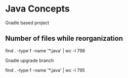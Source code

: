 # Java Concepts

Gradle based project

## Number of files while reorganization
find . -type f -name '*.java' | wc -l
798

Gradle upgrade branch

find . -type f -name '*.java' | wc -l
795
